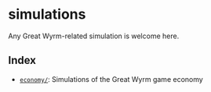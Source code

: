 # simulations
Any Great Wyrm-related simulation is welcome here.

## Index

- [`economy/`](./economy/): Simulations of the Great Wyrm game economy
